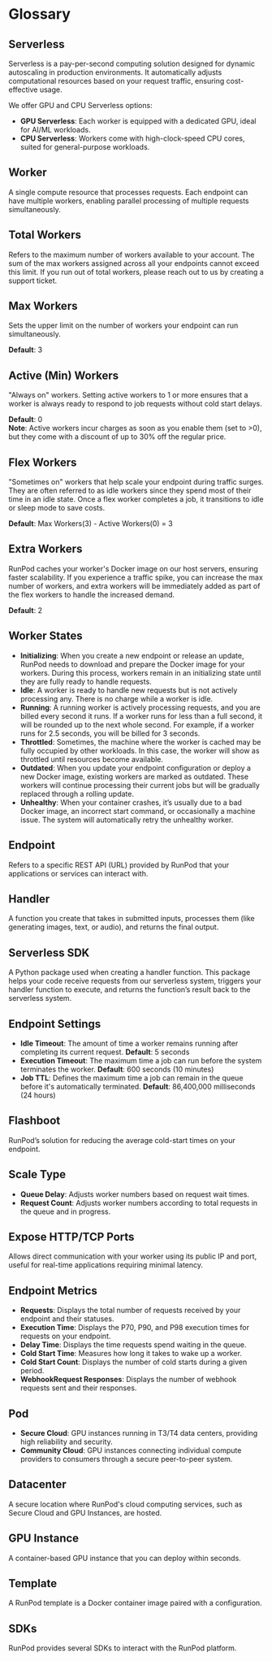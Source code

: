 # Glossary

## Serverless
Serverless is a pay-per-second computing solution designed for dynamic autoscaling in production environments. It automatically adjusts computational resources based on your request traffic, ensuring cost-effective usage.

We offer GPU and CPU Serverless options:
- **GPU Serverless**: Each worker is equipped with a dedicated GPU, ideal for AI/ML workloads.
- **CPU Serverless**: Workers come with high-clock-speed CPU cores, suited for general-purpose workloads.

## Worker
A single compute resource that processes requests. Each endpoint can have multiple workers, enabling parallel processing of multiple requests simultaneously.

## Total Workers
Refers to the maximum number of workers available to your account. The sum of the max workers assigned across all your endpoints cannot exceed this limit. If you run out of total workers, please reach out to us by creating a support ticket.

## Max Workers
Sets the upper limit on the number of workers your endpoint can run simultaneously.

**Default**: 3

## Active (Min) Workers
"Always on" workers. Setting active workers to 1 or more ensures that a worker is always ready to respond to job requests without cold start delays.

**Default**: 0  
**Note**: Active workers incur charges as soon as you enable them (set to >0), but they come with a discount of up to 30% off the regular price.

## Flex Workers
"Sometimes on" workers that help scale your endpoint during traffic surges. They are often referred to as idle workers since they spend most of their time in an idle state. Once a flex worker completes a job, it transitions to idle or sleep mode to save costs.

**Default**: Max Workers(3) - Active Workers(0) = 3

## Extra Workers
RunPod caches your worker's Docker image on our host servers, ensuring faster scalability. If you experience a traffic spike, you can increase the max number of workers, and extra workers will be immediately added as part of the flex workers to handle the increased demand.

**Default**: 2

## Worker States
- **Initializing**: When you create a new endpoint or release an update, RunPod needs to download and prepare the Docker image for your workers. During this process, workers remain in an initializing state until they are fully ready to handle requests.
- **Idle**: A worker is ready to handle new requests but is not actively processing any. There is no charge while a worker is idle.
- **Running**: A running worker is actively processing requests, and you are billed every second it runs. If a worker runs for less than a full second, it will be rounded up to the next whole second. For example, if a worker runs for 2.5 seconds, you will be billed for 3 seconds.
- **Throttled**: Sometimes, the machine where the worker is cached may be fully occupied by other workloads. In this case, the worker will show as throttled until resources become available.
- **Outdated**: When you update your endpoint configuration or deploy a new Docker image, existing workers are marked as outdated. These workers will continue processing their current jobs but will be gradually replaced through a rolling update.
- **Unhealthy**: When your container crashes, it’s usually due to a bad Docker image, an incorrect start command, or occasionally a machine issue. The system will automatically retry the unhealthy worker.

## Endpoint
Refers to a specific REST API (URL) provided by RunPod that your applications or services can interact with.

## Handler
A function you create that takes in submitted inputs, processes them (like generating images, text, or audio), and returns the final output.

## Serverless SDK
A Python package used when creating a handler function. This package helps your code receive requests from our serverless system, triggers your handler function to execute, and returns the function’s result back to the serverless system.

## Endpoint Settings
- **Idle Timeout**: The amount of time a worker remains running after completing its current request.
  **Default**: 5 seconds
- **Execution Timeout**: The maximum time a job can run before the system terminates the worker.
  **Default**: 600 seconds (10 minutes)
- **Job TTL**: Defines the maximum time a job can remain in the queue before it's automatically terminated.
  **Default**: 86,400,000 milliseconds (24 hours)

## Flashboot
RunPod’s solution for reducing the average cold-start times on your endpoint.

## Scale Type
- **Queue Delay**: Adjusts worker numbers based on request wait times.
- **Request Count**: Adjusts worker numbers according to total requests in the queue and in progress.

## Expose HTTP/TCP Ports
Allows direct communication with your worker using its public IP and port, useful for real-time applications requiring minimal latency.

## Endpoint Metrics
- **Requests**: Displays the total number of requests received by your endpoint and their statuses.
- **Execution Time**: Displays the P70, P90, and P98 execution times for requests on your endpoint.
- **Delay Time**: Displays the time requests spend waiting in the queue.
- **Cold Start Time**: Measures how long it takes to wake up a worker.
- **Cold Start Count**: Displays the number of cold starts during a given period.
- **WebhookRequest Responses**: Displays the number of webhook requests sent and their responses.

## Pod
- **Secure Cloud**: GPU instances running in T3/T4 data centers, providing high reliability and security.
- **Community Cloud**: GPU instances connecting individual compute providers to consumers through a secure peer-to-peer system.

## Datacenter
A secure location where RunPod's cloud computing services, such as Secure Cloud and GPU Instances, are hosted.

## GPU Instance
A container-based GPU instance that you can deploy within seconds.

## Template
A RunPod template is a Docker container image paired with a configuration.

## SDKs
RunPod provides several SDKs to interact with the RunPod platform.
